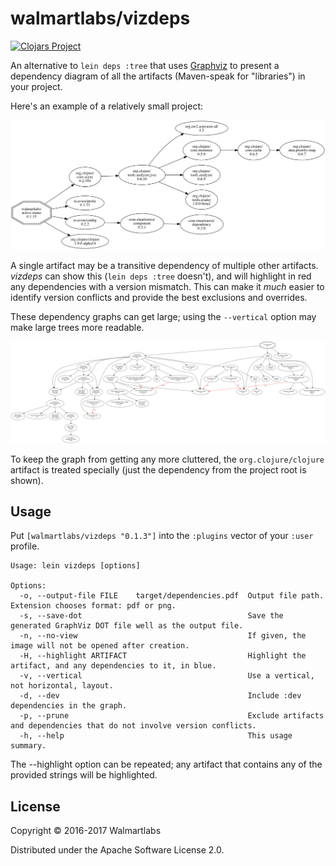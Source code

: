 # walmartlabs/vizdeps

[![Clojars Project](http://clojars.org/walmartlabs/vizdeps/latest-version.svg)](http://clojars.org/walmartlabs/vizdeps)

An alternative to `lein deps :tree` that uses [Graphviz](http:://graphviz.org) to present
a dependency diagram of all the artifacts (Maven-speak for "libraries") in your project.

Here's an example of a relatively small project:

![active-status](images/active-status-deps.png)

A single artifact may be
a transitive dependency of multiple other artifacts.
*vizdeps* can show this (`lein deps :tree` doesn't), and will highlight in red any dependencies
with a version mismatch.
This can make it *much* easier to identify version conflicts and provide the best
exclusions and overrides.

These dependency graphs can get large; using the `--vertical` option may make large
trees more readable.

![rook](images/rook-deps.png)

To keep the graph from getting any more cluttered, the `org.clojure/clojure` artifact
is treated specially (just the dependency from the project root is shown).

## Usage

Put `[walmartlabs/vizdeps "0.1.3"]` into the `:plugins` vector of your `:user`
profile.

```
Usage: lein vizdeps [options]

Options:
  -o, --output-file FILE    target/dependencies.pdf  Output file path. Extension chooses format: pdf or png.
  -s, --save-dot                                     Save the generated GraphViz DOT file well as the output file.
  -n, --no-view                                      If given, the image will not be opened after creation.
  -H, --highlight ARTIFACT                           Highlight the artifact, and any dependencies to it, in blue.
  -v, --vertical                                     Use a vertical, not horizontal, layout.
  -d, --dev                                          Include :dev dependencies in the graph.
  -p, --prune                                        Exclude artifacts and dependencies that do not involve version conflicts.
  -h, --help                                         This usage summary.
```

The --highlight option can be repeated; any artifact that contains any of the provided strings will be highlighted.

## License

Copyright © 2016-2017 Walmartlabs

Distributed under the Apache Software License 2.0.
